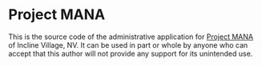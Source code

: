 Project MANA
====

This is the source code of the administrative application for [Project MANA](https://www.projectmana.org/) of Incline Village, NV. It can be used in part or whole by anyone who can accept that this author will not provide any support for its unintended use.
